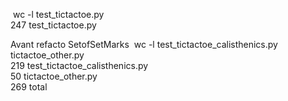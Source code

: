  wc -l test_tictactoe.py                                                                                                                                                                                                                                                   
247 test_tictactoe.py                                                                                                                                                                                                                                                                                                         

Avant refacto SetofSetMarks
 wc -l test_tictactoe_calisthenics.py tictactoe_other.py                                                                                                                                                                                                                   
 219 test_tictactoe_calisthenics.py                                                                                                                                                                                                                                                                                           
  50 tictactoe_other.py                                                                                                                                                                                                                                                                                                       
 269 total                 
                                                                                                 